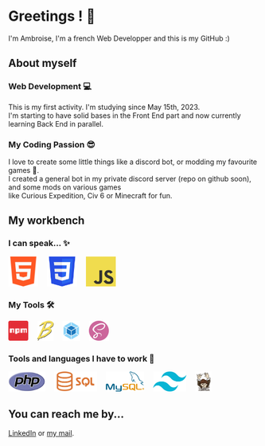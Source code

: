 # Greetings ! :wave:
I'm Ambroise, I'm a french Web Developper and this is my GitHub :)

## About myself
### Web Development :computer:
This is my first activity. I'm studying since May 15th, 2023. \
I'm starting to have solid bases in the Front End part and now currently learning Back End in parallel.

### My Coding Passion :sunglasses:
I love to create some little things like a discord bot, or modding my favourite games :eyes:. \
I created a general bot in my private discord server (repo on github soon), and some
mods on various games \
like Curious Expedition, Civ 6 or Minecraft for fun.

## My workbench
### I can speak... ✨
<div>
    <img src="./assets/html.webp" alt="HTML5" height="60">&emsp;
    <img src="./assets/css.webp" alt="CSS3" height="60">&emsp;
    <img src="./assets/javascript.webp" alt="JavaScript" height="60">
</div>

### My Tools 🛠️
<div>
    <img src="./assets/npm.webp" alt="NPM" height="40">&emsp;
    <img src="./assets/babel.webp" alt="Babel" height="40">&emsp;
    <img src="./assets/webpack.webp" alt="Webpack" height="40">&emsp;
    <img src="./assets/sass.webp" alt="Sass" height="40">

</div>

### Tools and languages I have to work 🚧
<div>
    <img src="./assets/php.webp" alt="PHP 8" height="40">&emsp;
    <img src="./assets/sql.webp" alt="SQL" height="40">&emsp;
    <img src="./assets/mysql.webp" alt="MySQL" height="40">&emsp;
    <img src="./assets/Tailwind_CSS_Logo.webp" alt="Tailwind CSS" height="40">&emsp;
    <img src="./assets/composer.webp" alt="Composer" height="40">
</div>

## You can reach me by...
[LinkedIn](https://www.linkedin.com/in/ambroise-maire/)
or
[my mail](ambroise.maire7@gmail.com).
